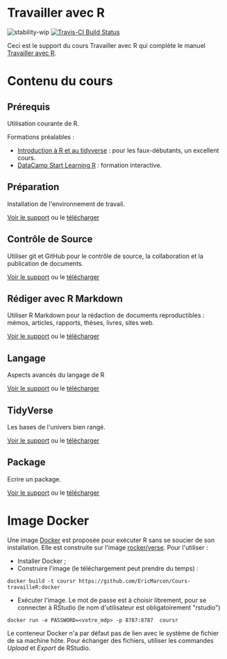 # Travailler avec R
![stability-wip](https://img.shields.io/badge/lifecycle-maturing-blue.svg)
[![Travis-CI Build Status](https://travis-ci.org/EricMarcon/Cours-travailleR.svg?branch=master)](https://travis-ci.org/EricMarcon/Cours-travailleR)


Ceci est le support du cours Travailler avec R qui complète le manuel [Travailler avec R](https://ericmarcon.github.io/travailleR/).


# Contenu du cours 

## Prérequis

Utilisation courante de R.

Formations préalables :
- [Introduction à R et au tidyverse](https://juba.github.io/tidyverse/) : pour les faux-débutants, un excellent cours.
- [DataCamp Start Learning R](https://www.datacamp.com/onboarding/learn?from=home&technology=r) : formation interactive.


## Préparation

Installation de l'environnement de travail.

[Voir le support](https://ericmarcon.github.io/Cours-travailleR/11-Preparation.html) ou le [télécharger](https://EricMarcon.github.io/Cours-travailleR/11-Preparation.pdf)


## Contrôle de Source

Utiliser git et GitHub pour le contrôle de source, la collaboration et la publication de documents.

[Voir le support](https://EricMarcon.github.io/Cours-travailleR/12-git.html) ou le [télécharger](https://EricMarcon.github.io/Cours-travailleR/12-git.pdf)


## Rédiger avec R Markdown

Utiliser R Markdown pour la rédaction de documents reproductibles : mémos, articles, rapports, thèses, livres, sites web.

[Voir le support](https://EricMarcon.github.io/Cours-travailleR/21-Rediger.html) ou le [télécharger](https://EricMarcon.github.io/Cours-travailleR/21-Rediger.pdf)


## Langage

Aspects avancés du langage de R

[Voir le support](https://EricMarcon.github.io/Cours-travailleR/31-Langage.html) ou le [télécharger](https://EricMarcon.github.io/Cours-travailleR/31-Langage.pdf)


## TidyVerse

Les bases de l'univers bien rangé.

[Voir le support](https://EricMarcon.github.io/Cours-travailleR/32-Tidyverse.html) ou le [télécharger](https://EricMarcon.github.io/Cours-travailleR/32-Tidyverse.pdf)


## Package

Ecrire un package.

[Voir le support](https://EricMarcon.github.io/Cours-travailleR/33-Package.html) ou le [télécharger](https://EricMarcon.github.io/Cours-travailleR/33-Package.pdf)


# Image Docker

Une image [Docker](https://www.docker.com/) est proposée pour exécuter R sans se soucier de son installation.
Elle est construite sur l'image [rocker/verse](https://hub.docker.com/r/rocker/verse).
Pour l'utiliser :

- Installer Docker ;
- Construire l'image (le téléchargement peut prendre du temps) :
```
docker build -t coursr https://github.com/EricMarcon/Cours-travailleR:docker
````

- Exécuter l'image. Le mot de passe est à choisir librement, pour se connecter à RStudio (le nom d'utilisateur est obligatoirement "rstudio")
```
docker run -e PASSWORD=<votre_mdp> -p 8787:8787  coursr
````

Le conteneur Docker n'a par défaut pas de lien avec le système de fichier de sa machine hôte.
Pour échanger des fichiers, utiliser les commandes *Upload* et *Export* de RStudio.
